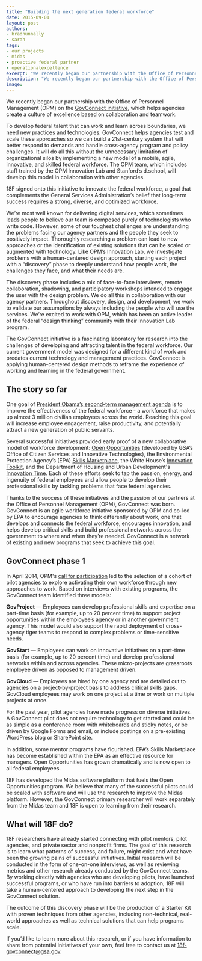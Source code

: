 ```yaml
---
title: "Building the next generation federal workforce"
date: 2015-09-01
layout: post
authors:
- bradnunnally
- sarah
tags:
- our projects
- midas
- proactive federal partner
- operationalexcellence
excerpt: "We recently began our partnership with the Office of Personnel Management (OPM) on the GovConnect initiative, which helps agencies create a culture of excellence based on collaboration and teamwork."
description: "We recently began our partnership with the Office of Personnel Management (OPM) on the GovConnect initiative, which helps agencies create a culture of excellence based on collaboration and teamwork."
image:
---
```


We recently began our partnership with the Office of Personnel
Management (OPM) on the [GovConnect
initiative](http://www.fedtechmagazine.com/article/2014/10/govconnect-makes-employee-passion-projects-reality),
which helps agencies create a culture of excellence based on
collaboration and teamwork.

To develop federal talent that can work and learn across boundaries, we
need new practices and technologies. GovConnect helps agencies test and
scale these approaches so we can build a 21st-century system that will
better respond to demands and handle cross-agency program and policy
challenges. It will do all this without the unnecessary limitation of
organizational silos by implementing a new model of a mobile, agile,
innovative, and skilled federal workforce. The OPM team, which includes
staff trained by the OPM Innovation Lab and Stanford’s d.school, will
develop this model in collaboration with other agencies.

18F signed onto this initiative to innovate the federal workforce, a
goal that complements the General Services Administration’s belief that
long-term success requires a strong, diverse, and optimized workforce.

We’re most well known for delivering digital services, which sometimes
leads people to believe our team is composed purely of technologists who
write code. However, some of our toughest challenges are understanding
the problems facing our agency partners and the people they seek to
positively impact. Thoroughly researching a problem can lead to new
approaches or the identification of existing solutions that can be
scaled or augmented with technology. Like OPM’s Innovation Lab, we
investigate problems with a human-centered design approach, starting
each project with a “discovery” phase to deeply understand how people
work, the challenges they face, and what their needs are.

The discovery phase includes a mix of face-to-face interviews, remote
collaboration, shadowing, and participatory workshops intended to engage
the user with the design problem. We do all this in collaboration with
our agency partners. Throughout discovery, design, and development, we
work to validate our assumptions by always including the people who will
use the services. We’re excited to work with OPM, which has been an
active leader of the federal “design thinking” community with their
Innovation Lab program.

The GovConnect initiative is a fascinating laboratory for research into
the challenges of developing and attracting talent in the federal
workforce. Our current government model was designed for a different
kind of work and predates current technology and management practices.
GovConnect is applying human-centered design methods to reframe the
experience of working and learning in the federal government.

## The story so far

One goal of
[President Obama’s second-term management agenda](https://www.whitehouse.gov/blog/2013/07/08/smarter-more-innovative-government-american-people)
is to improve the effectiveness of the federal workforce - a workforce
that makes up almost 3 million civilian employees across the world.
Reaching this goal will increase employee engagement, raise
productivity, and potentially attract a new generation of public
servants.

Several successful initiatives provided early proof of a new
collaborative model of workforce development: [Open Opportunities](http://www.digitalgov.gov/join-digitalgov/open-opportunities-in-digitalgov/)
(developed by GSA’s Office of Citizen Services and Innovative
Technologies),
the Environmental Protection Agency’s (EPA) [Skills
Marketplace](http://www.fedmanager.com/news/2063-epa-professional-development),
the White House’s [Innovation
Toolkit](https://www.whitehouse.gov/blog/2014/12/02/designing-citizen-science-and-crowdsourcing-toolkit-federal-government),
and the Department of Housing and Urban Development's [Innovation
Time](http://www.washingtonpost.com/politics/federal_government/engaging-new-employees-to-improve-huds-workplace-and-operations/2013/06/24/8d442838-dd20-11e2-bd83-e99e43c336ed_story.html).
Each of these efforts seek to tap the passion, energy, and ingenuity of
federal employees and allow people to develop their professional skills
by tackling problems that face federal agencies.

Thanks to the success of these initiatives and the passion of our
partners at the Office of Personnel Management (OPM), GovConnect was
born. GovConnect is an agile workforce initiative sponsored by OPM and
co-led by EPA to encourage agencies to think differently about work, one
that develops and connects the federal workforce, encourages innovation,
and helps develop critical skills and build professional networks across
the government to where and when they’re needed. GovConnect is a network
of existing and new programs that seek to achieve this goal.

## GovConnect phase 1

In April 2014, OPM's [call for
participation](https://www.chcoc.gov/content/govconnect-expo-follow-identifying-volunteer-pilot-agencies)
led to the selection of a cohort of pilot agencies to explore activating
their own workforce through new approaches to work. Based on interviews
with existing programs, the GovConnect team identified three models:

**GovProject** — Employees can develop professional skills and expertise
on a part-time basis (for example, up to 20 percent time) to support
project opportunities within the employee’s agency or in another
government agency. This model would also support the rapid deployment of
cross-agency tiger teams to respond to complex problems or
time-sensitive needs.

**GovStart** — Employees can work on innovative initiatives on a
part-time basis (for example, up to 20 percent time) and develop
professional networks within and across agencies. These micro-projects
are grassroots employee driven as opposed to management driven.

**GovCloud** — Employees are hired by one agency and are detailed out to
agencies on a project-by-project basis to address critical skills gaps.
GovCloud employees may work on one project at a time or work on multiple
projects at once.

For the past year, pilot agencies have made progress on diverse
initiatives. A GovConnect pilot does not require technology to get
started and could be as simple as a conference room with whiteboards and
sticky notes, or be driven by Google Forms and email, or include
postings on a pre-existing WordPress blog or SharePoint site.

In addition, some mentor programs have flourished. EPA’s Skills
Marketplace has become established within the EPA as an effective
resource for managers. Open Opportunities has grown dramatically and is
now open to all federal employees.

18F has developed the Midas software platform that fuels the Open
Opportunities program. We believe that many of the successful pilots
could be scaled with software and will use the research to improve the
Midas platform. However, the GovConnect primary researcher will work
separately from the Midas team and 18F is open to learning from their
research.

## What will 18F do?

18F researchers have already started connecting with pilot mentors,
pilot agencies, and private sector and nonprofit firms. The goal of this
research is to learn what patterns of success, and failure, might exist
and what have been the growing pains of successful initiatives. Initial
research will be conducted in the form of one-on-one interviews, as well
as reviewing metrics and other research already conducted by the
GovConnect teams. By working directly with agencies who are developing
pilots, have launched successful programs, or who have run into barriers
to adoption, 18F will take a human-centered approach to developing the
next step in the GovConnect solution.

The outcome of this discovery phase will be the production of a Starter
Kit with proven techniques from other agencies, including non-technical,
real-world approaches as well as technical solutions that can help
programs scale.

If you’d like to learn more about this research, or if you have
information to share from potential initiatives of your own, feel free
to contact us at
[18f-govconnect@gsa.gov](mailto:18f-govconnect@gsa.gov).
